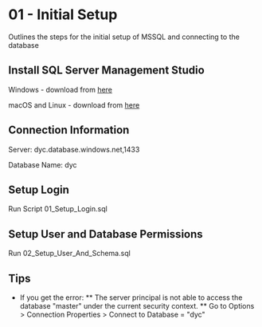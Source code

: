# 01 - Initial Setup
Outlines the steps for the initial setup of MSSQL and connecting to the database

## Install SQL Server Management Studio
Windows - download from [here](https://docs.microsoft.com/en-us/sql/ssms/download-sql-server-management-studio-ssms?view=sql-server-ver15)

macOS and Linux - download from [here](https://github.com/Microsoft/azuredatastudio)

## Connection Information
Server: dyc.database.windows.net,1433

Database Name: dyc

## Setup Login
Run Script 01_Setup_Login.sql

## Setup User and Database Permissions
Run 02_Setup_User_And_Schema.sql

## Tips
* If you get the error:
** The server principal <username> is not able to access the database "master" under the current security context.
** Go to Options > Connection Properties > Connect to Database = "dyc"

